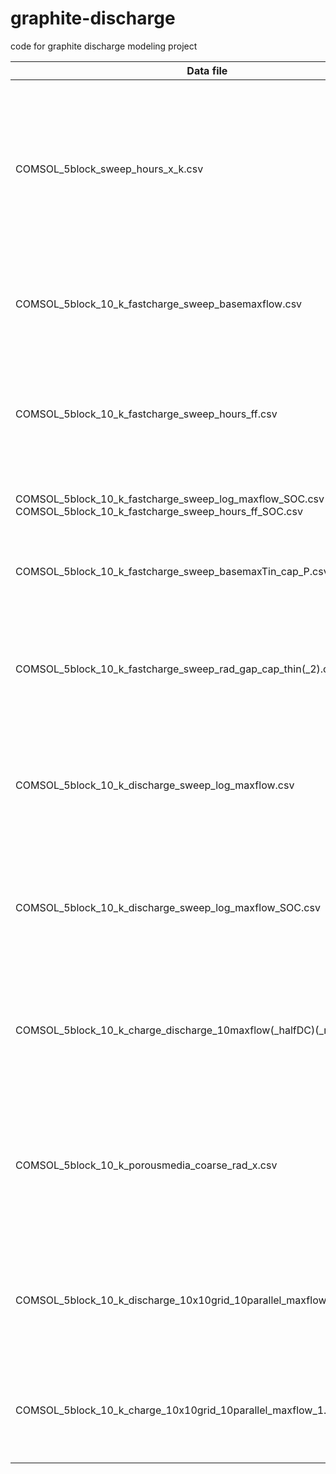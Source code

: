 # graphite-discharge
code for graphite discharge modeling project

| Data file      | Plot | Description |
| ----------- | ----------- | ------- | 
| COMSOL_5block_sweep_hours_x_k.csv      | ideal_vs_realistic_tin_outlet.pdf       | discharge sweep over multiple hours for k=x. Plot was made for hours = 10, and k = 5, 10, 30 to demonstrate thermal energy vs. electrochemical storage. no change in flowrate
| COMSOL_5block_10_k_fastcharge_sweep_basemaxflow.csv   | COMSOL_5block_10_k_fastcharge_sweep_basemaxflow_x_y_y.pdf and COMSOL_5block_10_k_fastcharge_sweep_basemaxflow_x.pdf        | charge sweep over multiple hours x, and multiple maximum flowrate factors y
| COMSOL_5block_10_k_fastcharge_sweep_hours_ff.csv   | None       | charge sweep over multiple hours and maximum flowrate factors for longer times and more variety of charging durations
| COMSOL_5block_10_k_fastcharge_sweep_log_maxflow_SOC.csv and COMSOL_5block_10_k_fastcharge_sweep_hours_ff_SOC.csv| COMSOL_5block_10_k_fastcharge_sweep_log_maxflow_SOC_P_31hrs_comp.pdf | charge sweep as above, also including P vs. SOC curves
| COMSOL_5block_10_k_fastcharge_sweep_basemaxTin_cap_P.csv | COMSOL_5block_10_k_fastcharge_sweep_basemaxTin_x_y_y.png and OMSOL_5block_10_k_fastcharge_sweep_basemaxTin_x.png| charge sweep over multiple hours x, and multiple maximum tin temperatures y
| COMSOL_5block_10_k_fastcharge_sweep_rad_gap_cap_thin(_2).csv | COMSOL_5block_10_k_fastcharge_sweep_rad_gap.pdf | charge sweep for 5 hours case, over multiple spacings between the tin tube and surrounding graphite 
| COMSOL_5block_10_k_discharge_sweep_log_maxflow.csv | COMSOL_5block_10_k_discharge_sweep_maxflow_x_y.png and COMSOL_5block_10_k_discharge_sweep_maxflow_contour.png | discharge sweep over hours x and max flowrate factors y to achieve constant discharge power
| COMSOL_5block_10_k_discharge_sweep_log_maxflow_SOC.csv | COMSOL_5block_10_k_discharge_sweep_log_maxflow_SOC_P_31hrs_comp.pdf | discharge sweep as above, also including P vs. SOC curves, and TPV area required for constant discharge power
| COMSOL_5block_10_k_charge_discharge_10maxflow(_halfDC)(_reverse).csv | COMSOL_5block_10_k_charge_discharge_10maxflow(_halfDC)(_reverse).pdf | charge discharge dynamics of 10x max flowrate for 24 hours (4 hours charging), and also at half the duty-cycle
| COMSOL_5block_10_k_porousmedia_coarse_rad_x.csv | COMSOL_5block_10_k_sqblock_porous_rad_PBC_comp_configs.pdf | discharge data for 20 hours for different configurations x of grid-scale storage blocks (vertical string, horizontal string, 10x10 1 path, 10x10 10 paths, 10x10 100 paths)
| COMSOL_5block_10_k_discharge_10x10grid_10parallel_maxflow_5.0_10.0.csv | COMSOL_5block_10_k_sqblock_porous_rad_PBC_comp_10x10_varyflow.pdf | discharge data for 10x10 10 paths grid, employing the varying flowrate method for constant power discharge
| COMSOL_5block_10_k_charge_10x10grid_10parallel_maxflow_1.0_5.0_10.0.csv | COMSOL_5block_10_k_sqblock_porous_rad_PBC_comp_10x10_varyflow_charging.pdf | charge data for 10x10 10 paths grid, with various max flowrate factors (1,5,10) for accelerated charging
